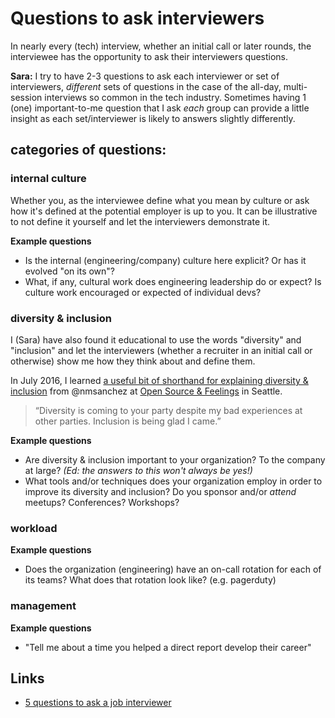 # Questions to ask interviewers

In nearly every (tech) interview, whether an initial call or later rounds, the interviewee has the opportunity to ask their interviewers questions.

**Sara:** I try to have 2-3 questions to ask each interviewer or set of interviewers, _different_ sets of questions in the case of the all-day, multi-session interviews so common in the tech industry. Sometimes having 1 (one) important-to-me question that I ask _each_ group can provide a little insight as each set/interviewer is likely to answers slightly differently.

## categories of questions:

### internal culture

Whether you, as the interviewee define what you mean by culture or ask how it's defined at the potential employer is up to you. It can be illustrative to not define it yourself and let the interviewers demonstrate it.

**Example questions**   
* Is the internal (engineering/company) culture here explicit? Or has it evolved "on its own"?
* What, if any, cultural work does engineering leadership do or expect? Is culture work encouraged or expected of individual devs?

### diversity & inclusion

I (Sara) have also found it educational to use the words "diversity" and "inclusion" and let the interviewers (whether a recruiter in an initial call or otherwise) show me how they think about and define them.

In July 2016, I learned [a useful bit of shorthand for explaining diversity & inclusion](https://twitter.com/dotsara/status/756529441166151680) from @nmsanchez at [Open Source & Feelings](http://www.osfeels.com) in Seattle.

> “Diversity is coming to your party despite my bad experiences at other parties. Inclusion is being glad I came.” 

**Example questions**   
* Are diversity & inclusion important to your organization? To the company at large? _(Ed: the answers to this won't always be yes!)_
* What tools and/or techniques does your organization employ in order to improve its diversity and inclusion? Do you sponsor and/or _attend_ meetups? Conferences? Workshops? 

### workload

**Example questions**   
* Does the organization (engineering) have an on-call rotation for each of its teams? What does that rotation look like? (e.g. pagerduty)

### management

**Example questions**
* "Tell me about a time you helped a direct report develop their career" 


## Links

* [5 questions to ask a job interviewer](https://www.thecut.com/article/5-questions-to-ask-a-job-interviewer.html)
